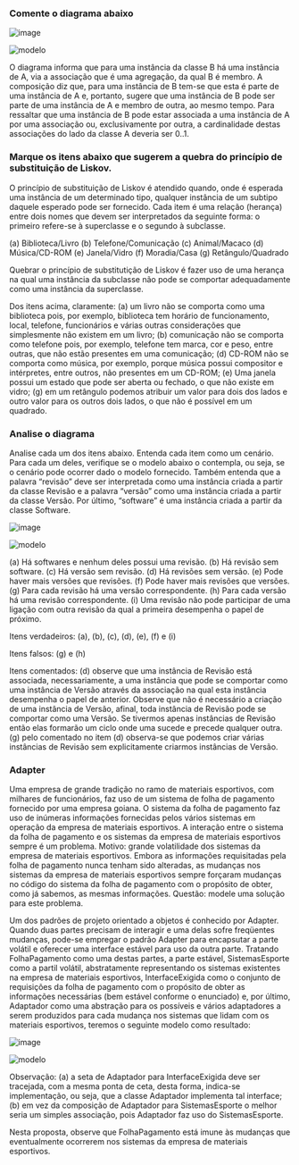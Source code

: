 ### Comente o diagrama abaixo

![image](https://user-images.githubusercontent.com/1735792/90353452-9dd66100-e01c-11ea-9339-57ca3d9ff83e.png)

![modelo](http://www.plantuml.com/plantuml/proxy?cache=no&src=https://raw.githubusercontent.com/kyriosdata/oo/master/imagens/modelos-08/mod08ima01/mod08ima01.plantuml)

O diagrama informa que para uma instância da classe B há uma instância de A, via a associação que é uma agregação, da qual B é membro. A composição diz que, para uma instância de B tem-se que esta é parte de uma instância de A e, portanto, sugere que uma instância de B pode ser parte de uma instância de A e membro de outra, ao mesmo tempo. Para ressaltar que uma instância de B pode estar associada a uma instância de A por uma associação ou, exclusivamente por outra, a cardinalidade destas associações do lado da classe A deveria ser 0..1.

### Marque os itens abaixo que sugerem a quebra do princípio de substituição de Liskov.

O princípio de substituição de Liskov é atendido quando, onde é esperada uma instância de um determinado tipo, qualquer instância de um subtipo daquele esperado pode ser fornecido. Cada item é uma relação (herança) entre dois nomes que devem ser interpretados da seguinte forma: o primeiro refere-se à superclasse e o segundo à subclasse.

(a) Biblioteca/Livro
(b) Telefone/Comunicação
(c) Animal/Macaco
(d) Música/CD-ROM
(e) Janela/Vidro
(f) Moradia/Casa
(g) Retângulo/Quadrado

Quebrar o princípio de substitutição de Liskov é fazer uso de uma herança na qual uma instância da subclasse não pode se comportar adequadamente como uma instância da superclasse.

Dos itens acima, claramente: (a) um livro não se comporta como uma biblioteca pois, por exemplo, biblioteca tem horário de funcionamento, local, telefone, funcionários e várias outras considerações que simplesmente não existem em um livro; (b) comunicação não se comporta como telefone pois, por exemplo, telefone tem marca, cor e peso, entre outras, que não estão presentes em uma comunicação; (d) CD-ROM não se comporta como música, por exemplo, porque música possui compositor e intérpretes, entre outros, não presentes em um CD-ROM; (e) Uma janela possui um estado que pode ser aberta ou fechado, o que não existe em vidro; (g) em um retângulo podemos atribuir um valor para dois dos lados e outro valor para os outros dois lados, o que não é possível em um quadrado.

### Analise o diagrama

Analise cada um dos itens abaixo. Entenda cada item como um cenário. Para cada um deles, verifique se o modelo abaixo o contempla, ou seja, se o cenário pode ocorrer dado o modelo fornecido. Também entenda que a palavra “revisão” deve ser interpretada como uma instância criada a partir da classe Revisão e a palavra “versão” como uma instância criada a partir da classe Versão. Por último, “software” é uma instância criada a partir da classe Software.

![image](https://user-images.githubusercontent.com/1735792/90354870-ec85fa00-e020-11ea-88b5-191ec0652cd2.png)

![modelo](http://www.plantuml.com/plantuml/proxy?cache=no&src=https://raw.githubusercontent.com/kyriosdata/oo/master/imagens/modelos-08/mod08ima02/mod08ima02.plantuml)

(a) Há softwares e nenhum deles possui uma revisão.
(b) Há revisão sem software.
(c) Há versão sem revisão.
(d) Há revisões sem versão.
(e) Pode haver mais versões que revisões.
(f) Pode haver mais revisões que versões.
(g) Para cada revisão há uma versão correspondente.
(h) Para cada versão há uma revisão correspondente.
(i) Uma revisão não pode participar de uma ligação com outra revisão da qual a primeira desempenha o papel de próximo.

Itens verdadeiros: (a), (b), (c), (d), (e), (f) e (i)

Itens falsos: (g) e (h)

Itens comentados: (d) observe que uma instância de Revisão está associada, necessariamente, a uma instância que pode se comportar como uma instância de Versão através da associação na qual esta instância desempenha o papel de anterior. Observe que não é necessário a criação de uma instância de Versão, afinal, toda instância de Revisão pode se comportar como uma Versão. Se tivermos apenas instâncias de Revisão então elas formarão um ciclo onde uma sucede e precede qualquer outra. (g) pelo comentado no item (d) observa-se que podemos criar várias instâncias de Revisão sem explicitamente criarmos instâncias de Versão.

### Adapter

Uma empresa de grande tradição no ramo de materiais esportivos, com milhares de funcionários, faz uso de um sistema de folha de pagamento fornecido por uma empresa goiana. O sistema da folha de pagamento faz uso de inúmeras informações fornecidas pelos vários sistemas em operação da empresa de materiais esportivos. A interação entre o sistema da folha de pagamento e os sistemas da empresa de materiais esportivos sempre é um problema. Motivo: grande volatilidade dos sistemas da empresa de materiais esportivos. Embora as informações requisitadas pela folha de pagamento nunca tenham sido alteradas, as mudanças nos sistemas da empresa de materiais esportivos sempre forçaram mudanças no código do sistema da folha de pagamento com o propósito de obter, como já sabemos, as mesmas informações. Questão: modele uma solução para este problema.

Um dos padrões de projeto orientado a objetos é conhecido por Adapter. Quando duas partes precisam de interagir e uma delas sofre freqüentes mudanças, pode-se empregar o padrão Adapter para encapsutar a parte volátil e oferecer uma interface estável para uso da outra parte.
Tratando FolhaPagamento como uma destas partes, a parte estável, SistemasEsporte como a partil volátil, abstratamente representando os sistemas existentes na empresa de materiais esportivos, InterfaceExigida como o conjunto de requisições da folha de pagamento com o propósito de obter as informações necessárias (bem estável conforme o enunciado) e, por último, Adaptador como uma abstração para os possíveis e vários adaptadores a serem produzidos para cada mudança nos sistemas que lidam com os materiais esportivos, teremos o seguinte modelo como resultado:

![image](https://user-images.githubusercontent.com/1735792/90354963-37a00d00-e021-11ea-9447-5f78e4e69447.png)

![modelo](http://www.plantuml.com/plantuml/proxy?cache=no&src=https://raw.githubusercontent.com/kyriosdata/oo/master/imagens/modelos-08/mod08ima03/mod08ima03.plantuml)

Observação: (a) a seta de Adaptador para InterfaceExigida deve ser tracejada, com a mesma ponta de ceta, desta forma, indica-se implementação, ou seja, que a classe Adaptador implementa tal interface; (b) em vez da composição de Adaptador para SistemasEsporte o melhor seria um simples associação, pois Adaptador faz uso do SistemasEsporte. 

Nesta proposta, observe que FolhaPagamento está imune às mudanças que eventualmente ocorrerem nos sistemas da empresa de materiais esportivos.
